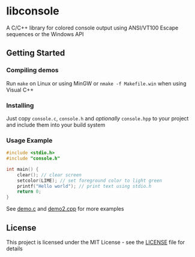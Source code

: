 # libconsole

A C/C++ library for colored console output using ANSI/VT100 Escape sequences or the Windows API


## Getting Started

### Compiling demos

Run `make` on Linux or using MinGW or `nmake -f Makefile.win` when using Visual C++

### Installing

Just copy `console.c`, `console.h` and _optionally_ `console.hpp` to your project and include them into your build system

### Usage Example

```c
#include <stdio.h>
#include "console.h"

int main() {
    clear(); // clear screen
    setcolor(LIME); // set foreground color to light green
    printf("Hello world"); // print text using stdio.h
    return 0;
}
```

See [demo.c](demo.c) and [demo2.cpp](demo2.cpp) for more examples


## License

This project is licensed under the MIT License - see the [LICENSE](LICENSE) file for details
